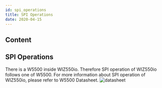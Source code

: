 ```yaml
---
id: spi_operations
title: SPI Operations
date: 2020-04-15
---
```



## Content
## SPI Operations

There is a W5500 inside WIZ550io. Therefore SPI operation of WIZ550io
follows one of W5500. For more information about SPI operation of
WIZ550io, please refer to W5500 Datasheet.
![datasheet](/page\>products/w5500/datasheet)
